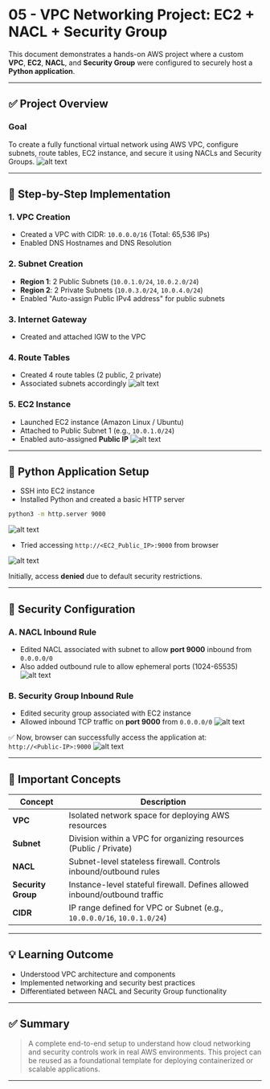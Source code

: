 # 05 - VPC Networking Project: EC2 + NACL + Security Group

This document demonstrates a hands-on AWS project where a custom **VPC**, **EC2**, **NACL**, and **Security Group** were configured to securely host a **Python application**.

---

## ✅ Project Overview

### Goal

To create a fully functional virtual network using AWS VPC, configure subnets, route tables, EC2 instance, and secure it using NACLs and Security Groups.
![alt text](image.png)

---

## 📌 Step-by-Step Implementation

### 1. VPC Creation

- Created a VPC with CIDR: `10.0.0.0/16` (Total: 65,536 IPs)
- Enabled DNS Hostnames and DNS Resolution

### 2. Subnet Creation

- **Region 1**: 2 Public Subnets (`10.0.1.0/24`, `10.0.2.0/24`)
- **Region 2**: 2 Private Subnets (`10.0.3.0/24`, `10.0.4.0/24`)
- Enabled "Auto-assign Public IPv4 address" for public subnets

### 3. Internet Gateway

- Created and attached IGW to the VPC

### 4. Route Tables

- Created 4 route tables (2 public, 2 private)
- Associated subnets accordingly
![alt text](image-1.png)

### 5. EC2 Instance

- Launched EC2 instance (Amazon Linux / Ubuntu)
- Attached to Public Subnet 1 (e.g., `10.0.1.0/24`)
- Enabled auto-assigned **Public IP**
![alt text](image-2.png)

---

## 🐍 Python Application Setup

- SSH into EC2 instance
- Installed Python and created a basic HTTP server

```bash
python3 -m http.server 9000
```
![alt text](image-3.png)

- Tried accessing `http://<EC2_Public_IP>:9000` from browser

![alt text](image-4.png)

Initially, access **denied** due to default security restrictions.

---

## 🔐 Security Configuration

### A. NACL Inbound Rule

- Edited NACL associated with subnet to allow **port 9000** inbound from `0.0.0.0/0`
- Also added outbound rule to allow ephemeral ports (1024-65535)
![alt text](image-5.png)

### B. Security Group Inbound Rule

- Edited security group associated with EC2 instance
- Allowed inbound TCP traffic on **port 9000** from `0.0.0.0/0`
![alt text](image-6.png)

✅ Now, browser can successfully access the application at: `http://<Public-IP>:9000`
![alt text](image-7.png)

---

## 🔎 Important Concepts

| Concept            | Description                                                                |
| ------------------ | -------------------------------------------------------------------------- |
| **VPC**            | Isolated network space for deploying AWS resources                         |
| **Subnet**         | Division within a VPC for organizing resources (Public / Private)          |
| **NACL**           | Subnet-level stateless firewall. Controls inbound/outbound rules           |
| **Security Group** | Instance-level stateful firewall. Defines allowed inbound/outbound traffic |
| **CIDR**           | IP range defined for VPC or Subnet (e.g., `10.0.0.0/16`, `10.0.1.0/24`)    |

---

## 💡 Learning Outcome

- Understood VPC architecture and components
- Implemented networking and security best practices
- Differentiated between NACL and Security Group functionality

---

## ✅ Summary

> A complete end-to-end setup to understand how cloud networking and security controls work in real AWS environments. This project can be reused as a foundational template for deploying containerized or scalable applications.

---

